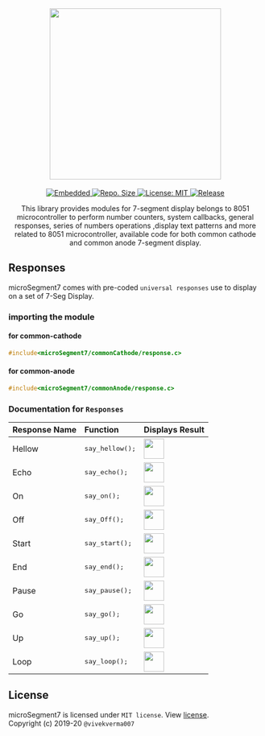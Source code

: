 <h2 align="center"> <img src="https://github.com/vivekverma007/microSegment7/blob/master/preview/app_title.png" width="340" /> </h2>
<p align="center">

<p align="center">
	<a href="https://www.google.com/search?q=web">
    <img src="https://img.shields.io/badge/Platform-Embedded-red.svg?color=red"
      alt="Embedded" />
  </a>
	

  <a href="https://github.com/vivekverma007/microSegment7">
    <img src="https://img.shields.io/github/repo-size/vivekverma007/microSegment7.svg?color=blue"
      alt="Repo. Size" />
  </a>
  
<a href="https://github.com/vivekverma007/microSegment7/blob/master/LICENSE">
    <img src="https://img.shields.io/github/license/vivekverma007/microSegment7.svg?color=E0872F"
      alt="License: MIT" />
  </a>
  
<a href="https://github.com/vivekverma007/microSegment7">
    <img src="https://img.shields.io/badge/Release-v1.0-419466.svg?style=flat"
      alt="Release" />
  </a>
  
 
</p>

</p>

<p align="center">This library provides modules for 7-segment display belongs to 8051 microcontroller to perform number counters, system callbacks, general responses, series of numbers operations ,display text patterns and more related to 8051 microcontroller, available code for both common cathode and common anode 7-segment display.
</p>

<h5></h5>

## Responses

microSegment7 comes with pre-coded `universal responses` use to display on a set of 7-Seg Display.

### importing the module

#### for common-cathode
```c
#include<microSegment7/commonCathode/response.c>
```

#### for common-anode
```c
#include<microSegment7/commonAnode/response.c>
```
### Documentation for `Responses`

| Response Name                        | Function                    | Displays Result                                       | 
| :------------------------------------ | :-------------------------- | :----------------------------------------------------------- |
| Hellow | <pre>say_hellow();</pre> | <img src="https://github.com/vivekverma007/microSegment7/blob/master/preview/say_hellow.PNG" height="40" /> | 
| Echo | <pre>say_echo();</pre> | <img src="https://github.com/vivekverma007/microSegment7/blob/master/preview/say_echo.PNG" height="40" /> |
| On | <pre>say_on();</pre> | <img src="https://github.com/vivekverma007/microSegment7/blob/master/preview/say_on.PNG" height="40" /> |
| Off | <pre>say_Off();</pre> | <img src="https://github.com/vivekverma007/microSegment7/blob/master/preview/say_off.PNG" height="40" /> |
| Start | <pre>say_start();</pre> | <img src="https://github.com/vivekverma007/microSegment7/blob/master/preview/say_start.PNG" height="40" /> |
| End | <pre>say_end();</pre> | <img src="https://github.com/vivekverma007/microSegment7/blob/master/preview/say_end.PNG" height="40" /> |
| Pause | <pre>say_pause();</pre> | <img src="https://github.com/vivekverma007/microSegment7/blob/master/preview/say_pause.PNG" height="40" /> |
| Go | <pre>say_go();</pre> | <img src="https://github.com/vivekverma007/microSegment7/blob/master/preview/say_go.PNG" height="40" /> |
| Up | <pre>say_up();</pre> | <img src="https://github.com/vivekverma007/microSegment7/blob/master/preview/say_up.PNG" height="40" /> |
| Loop | <pre>say_loop();</pre> | <img src="https://github.com/vivekverma007/microSegment7/blob/master/preview/say_loop.PNG" height="40" /> |


## License

microSegment7 is licensed under `MIT license`. View [license](https://github.com/vivekverma007/microSegment7/blob/master/LICENSE).<br>
Copyright (c) 2019-20 `@vivekverma007`
